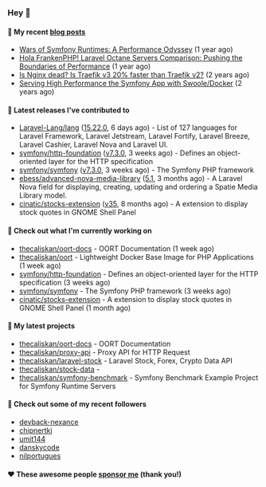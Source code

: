 ### Hey 👋

#### 📜 My recent [blog posts](https://caliskanemre.medium.com/)

- [Wars of Symfony Runtimes: A Performance Odyssey](https://medium.com/beyn-technology/wars-of-symfony-runtimes-a-performance-odyssey-7b0120e8f9e1?source=rss-cf41ab240584------2) (1 year ago)
- [Hola FrankenPHP! Laravel Octane Servers Comparison: Pushing the Boundaries of Performance](https://medium.com/beyn-technology/hola-frankenphp-laravel-octane-servers-comparison-pushing-the-boundaries-of-performance-d3e7ad8e652c?source=rss-cf41ab240584------2) (1 year ago)
- [Is Nginx dead? Is Traefik v3 20% faster than Traefik v2?](https://medium.com/beyn-technology/is-nginx-dead-is-traefik-v3-20-faster-than-traefik-v2-f28ffb7eed3e?source=rss-cf41ab240584------2) (2 years ago)
- [Serving High Performance the Symfony App with Swoole/Docker](https://medium.com/beyn-technology/serving-high-performance-the-symfony-app-with-swoole-docker-758d8f176889?source=rss-cf41ab240584------2) (2 years ago)

#### 🔭 Latest releases I've contributed to

- [Laravel-Lang/lang](https://github.com/Laravel-Lang/lang) ([15.22.0](https://github.com/Laravel-Lang/lang/releases/tag/15.22.0), 6 days ago) - List of 127 languages for Laravel Framework, Laravel Jetstream, Laravel Fortify, Laravel Breeze, Laravel Cashier, Laravel Nova and Laravel UI.
- [symfony/http-foundation](https://github.com/symfony/http-foundation) ([v7.3.0](https://github.com/symfony/http-foundation/releases/tag/v7.3.0), 3 weeks ago) - Defines an object-oriented layer for the HTTP specification
- [symfony/symfony](https://github.com/symfony/symfony) ([v7.3.0](https://github.com/symfony/symfony/releases/tag/v7.3.0), 3 weeks ago) - The Symfony PHP framework
- [ebess/advanced-nova-media-library](https://github.com/ebess/advanced-nova-media-library) ([5.1](https://github.com/ebess/advanced-nova-media-library/releases/tag/5.1), 3 months ago) - A Laravel Nova field for displaying, creating, updating and ordering a Spatie Media Library model.
- [cinatic/stocks-extension](https://github.com/cinatic/stocks-extension) ([v35](https://github.com/cinatic/stocks-extension/releases/tag/v35), 8 months ago) - A extension to display stock quotes in GNOME Shell Panel

#### 👷 Check out what I'm currently working on

- [thecaliskan/oort-docs](https://github.com/thecaliskan/oort-docs) - OORT Documentation (1 week ago)
- [thecaliskan/oort](https://github.com/thecaliskan/oort) - Lightweight Docker Base Image for PHP Applications (1 week ago)
- [symfony/http-foundation](https://github.com/symfony/http-foundation) - Defines an object-oriented layer for the HTTP specification (3 weeks ago)
- [symfony/symfony](https://github.com/symfony/symfony) - The Symfony PHP framework (3 weeks ago)
- [cinatic/stocks-extension](https://github.com/cinatic/stocks-extension) - A extension to display stock quotes in GNOME Shell Panel (1 month ago)

#### 🌱 My latest projects

- [thecaliskan/oort-docs](https://github.com/thecaliskan/oort-docs) - OORT Documentation
- [thecaliskan/proxy-api](https://github.com/thecaliskan/proxy-api) - Proxy API for HTTP Request
- [thecaliskan/laravel-stock](https://github.com/thecaliskan/laravel-stock) - Laravel Stock, Forex, Crypto Data API
- [thecaliskan/stock-data](https://github.com/thecaliskan/stock-data) - 
- [thecaliskan/symfony-benchmark](https://github.com/thecaliskan/symfony-benchmark) - Symfony Benchmark Example Project for Symfony Runtime Servers 

#### 👯 Check out some of my recent followers

- [devback-nexance](https://github.com/devback-nexance)
- [chipnertkj](https://github.com/chipnertkj)
- [umit144](https://github.com/umit144)
- [danskycode](https://github.com/danskycode)
- [nilportugues](https://github.com/nilportugues)

#### ❤️ These awesome people [sponsor me](https://github.com/sponsors/thecaliskan) (thank you!)

